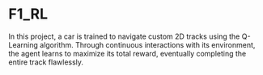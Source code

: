 # F1_RL

In this project, a car is trained to navigate custom 2D tracks using the Q-Learning algorithm. Through continuous interactions with its environment, the agent learns to maximize its total reward, eventually completing the entire track flawlessly.
